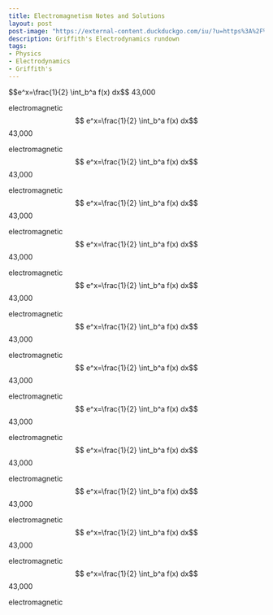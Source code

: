 ```yaml
---
title: Electromagnetism Notes and Solutions
layout: post
post-image: "https://external-content.duckduckgo.com/iu/?u=https%3A%2F%2Fknowdemia.com%2Fwp-content%2Fuploads%2F2020%2F06%2FIntroduction-To-Electrodynamics-Griffiths-4th-Edition-PDF-Knowdemia.compng.png&f=1&nofb=1&ipt=0d5280add9e9ef74db348d47a7d6e5fc00a52eeec80403de46d60fd1cc1ebe2e&ipo=images"
description: Griffith's Electrodynamics rundown
tags:
- Physics
- Electrodynamics
- Griffith's
---
```


\$$e^x=\frac{1}{2} \int_b^a f(x) dx$$
43,000

electromagnetic
$$ e^x=\frac{1}{2} \int_b^a f(x) dx$$
43,000

electromagnetic
$$ e^x=\frac{1}{2} \int_b^a f(x) dx$$
43,000

electromagnetic
$$ e^x=\frac{1}{2} \int_b^a f(x) dx$$
43,000

electromagnetic
$$ e^x=\frac{1}{2} \int_b^a f(x) dx$$
43,000

electromagnetic
$$ e^x=\frac{1}{2} \int_b^a f(x) dx$$
43,000

electromagnetic
$$ e^x=\frac{1}{2} \int_b^a f(x) dx$$
43,000

electromagnetic
$$ e^x=\frac{1}{2} \int_b^a f(x) dx$$
43,000

electromagnetic
$$ e^x=\frac{1}{2} \int_b^a f(x) dx$$
43,000

electromagnetic
$$ e^x=\frac{1}{2} \int_b^a f(x) dx$$
43,000

electromagnetic
$$ e^x=\frac{1}{2} \int_b^a f(x) dx$$
43,000

electromagnetic
$$ e^x=\frac{1}{2} \int_b^a f(x) dx$$
43,000

electromagnetic
$$ e^x=\frac{1}{2} \int_b^a f(x) dx$$
43,000

electromagnetic